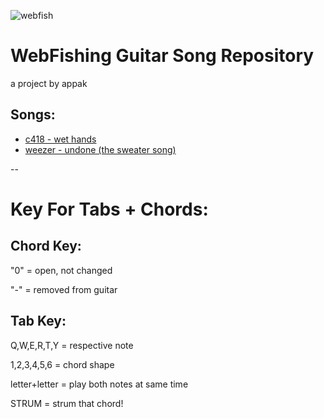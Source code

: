 ![webfish](https://www.spriters-resource.com/resources/sheets/239/241992.png?updated=1729977503)

# WebFishing Guitar Song Repository
a project by appak

## Songs:

- [c418 - wet hands](https://starg3n.github.io/webfishingsongs/C418%20-%20Wet%20Hands.txt)
- [weezer - undone (the sweater song)](https://starg3n.github.io/webfishingsongs/Weezer%20-%20Undone%20(The%20Sweater%20Song).txt)

--

# Key For Tabs + Chords:
## Chord Key:

"0" = open, not changed

"-" = removed from guitar

## Tab Key:

Q,W,E,R,T,Y = respective note

1,2,3,4,5,6 = chord shape

letter+letter = play both notes at same time

STRUM = strum that chord!
